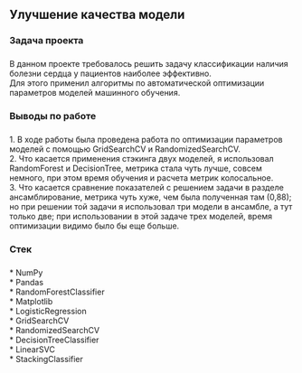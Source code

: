 <h2 align="left">Улучшение качества модели</h2>

###

<h3 align="left">Задача проекта</h3>

###

<p align="left">В данном проекте требовалось решить задачу классификации наличия болезни сердца у пациентов наиболее эффективно.<br>Для этого применил алгоритмы по автоматической оптимизации параметров моделей машинного обучения.</p>

###

<h3 align="left">Выводы по работе</h3>

###

<p align="left">1. В ходе работы была проведена работа по оптимизации параметров моделей с помощью GridSearchCV и RandomizedSearchCV.<br>2. Что касается применения стэкинга двух моделей, я использовал RandomForest и DecisionTree, метрика стала чуть лучше, совсем немного, при этом время обучения и расчета метрик колосальное.<br>3. Что касается сравнение показателей с решением задачи в разделе ансамблирование, метрика чуть хуже, чем была полученная там (0,88); но при решении той задачи я использовал три модели в ансамбле, а тут только две; при использовании в этой задаче трех моделей, время оптимизации видимо было бы еще больше.</p>

###

<h3 align="left">Стек</h3>

###

<p align="left">* NumPy<br>* Pandas<br>* RandomForestClassifier<br>* Matplotlib<br>* LogisticRegression<br>* GridSearchCV<br>* RandomizedSearchCV<br>* DecisionTreeClassifier<br>* LinearSVC<br>* StackingClassifier</p>

###
